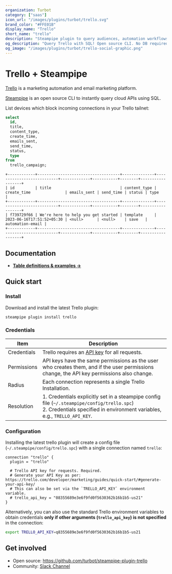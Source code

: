 ```yaml
---
organization: Turbot
category: ["saas"]
icon_url: "/images/plugins/turbot/trello.svg"
brand_color: "#FFE01B"
display_name: "Trello"
short_name: "trello"
description: "Steampipe plugin to query audiences, automation workflows, campaigns, and more from Trello."
og_description: "Query Trello with SQL! Open source CLI. No DB required."
og_image: "/images/plugins/turbot/trello-social-graphic.png"
---
```


# Trello + Steampipe

[Trello](https://trello.com) is a marketing automation and email marketing platform.

[Steampipe](https://steampipe.io) is an open source CLI to instantly query cloud APIs using SQL.

List devices which block incoming connections in your Trello tailnet:

```sql
select
  id,
  title,
  content_type,
  create_time,
  emails_sent,
  send_time,
  status,
  type
from
  trello_campaign;
```

```
+------------+------------------------------------+--------------+---------------------------+-------------+-----------+--------+------------------+
| id         | title                              | content_type | create_time               | emails_sent | send_time | status | type             |
+------------+------------------------------------+--------------+---------------------------+-------------+-----------+--------+------------------+
| f739729f66 | We're here to help you get started | template     | 2023-06-16T17:51:52+05:30 | <null>      | <null>    | save   | automation-email |
+------------+------------------------------------+--------------+---------------------------+-------------+-----------+--------+------------------+
```

## Documentation

- **[Table definitions & examples →](/plugins/turbot/trello/tables)**

## Quick start

### Install

Download and install the latest Trello plugin:

```bash
steampipe plugin install trello
```

### Credentials

| Item        | Description                                                                                                                                                                                           |
| ----------- | ----------------------------------------------------------------------------------------------------------------------------------------------------------------------------------------------------- |
| Credentials | Trello requires an [API key](https://trello.com/developer/marketing/guides/quick-start/#generate-your-api-key/) for all requests.                                                               |
| Permissions | API keys have the same permissions as the user who creates them, and if the user permissions change, the API key permissions also change.                                                             |
| Radius      | Each connection represents a single Trello Installation.                                                                                                                                           |
| Resolution  | 1. Credentials explicitly set in a steampipe config file (`~/.steampipe/config/trello.spc`)<br />2. Credentials specified in environment variables, e.g., `TRELLO_API_KEY`.                     |

### Configuration

Installing the latest trello plugin will create a config file (`~/.steampipe/config/trello.spc`) with a single connection named `trello`:

```hcl
connection "trello" {
  plugin = "trello"

  # Trello API key for requests. Required.
  # Generate your API Key as per: https://trello.com/developer/marketing/guides/quick-start/#generate-your-api-key/
  # This can also be set via the `TRELLO_API_KEY` environment variable.
  # trello_api_key = "08355689e3e6f9fd0f5630362b16b1b5-us21"
}
```

Alternatively, you can also use the standard Trello environment variables to obtain credentials **only if other arguments (`trello_api_key`) is not specified** in the connection:

```sh
export TRELLO_API_KEY=q8355689e3e6f9fd0f5630362b16b1b5-us21
```

## Get involved

- Open source: https://github.com/turbot/steampipe-plugin-trello
- Community: [Slack Channel](https://steampipe.io/community/join)
